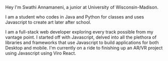 Hey I'm Swathi Annamaneni, a junior at University of Wisconsin-Madison.

I am a student who codes in Java and Python for classes and uses Javascript to create art later after school.

I am a full-stack web developer exploring every track possible from my vantage point. I started off with Javascript, delved into all the plethora of libraries and frameworks that use Javascript to build applications for both Desktop and mobile. I'm currently on a ride to finishing up an AR/VR project using Javascript using Viro React. 

